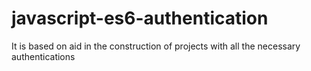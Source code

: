 # javascript-es6-authentication
 It is based on aid in the construction of projects with all the necessary authentications
